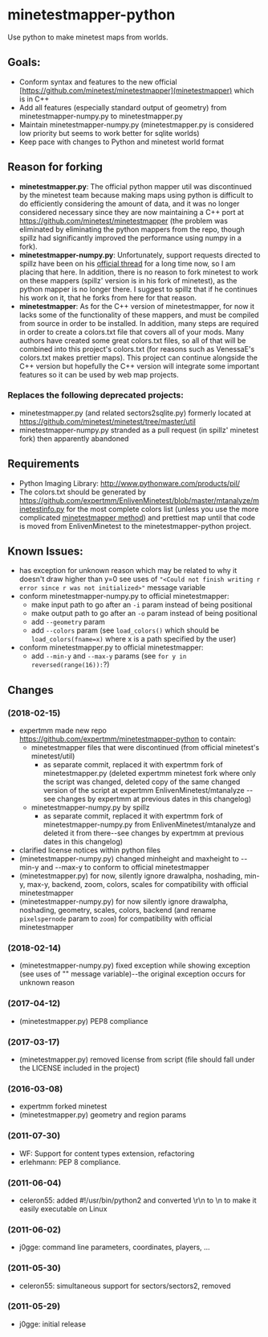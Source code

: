# minetestmapper-python
Use python to make minetest maps from worlds.


## Goals:
* Conform syntax and features to the new official [https://github.com/minetest/minetestmapper](minetestmapper) which is in C++
* Add all features (especially standard output of geometry) from minetestmapper-numpy.py to minetestmapper.py
* Maintain minetestmapper-numpy.py (minetestmapper.py is considered low priority but seems to work better for sqlite worlds)
* Keep pace with changes to Python and minetest world format


## Reason for forking
* **minetestmapper.py**: The official python mapper util was discontinued by the minetest team because making maps using python is difficult to do efficiently considering the amount of data, and it was no longer considered necessary since they are now maintaining a C++ port at <https://github.com/minetest/minetestmapper> (the problem was eliminated by eliminating the python mappers from the repo, though spillz had significantly improved the performance using numpy in a fork).
* **minetestmapper-numpy.py**: Unfortunately, support requests directed to spillz have been on his [official thread](https://forum.minetest.net/viewtopic.php?f=14&t=8730) for a long time now, so I am placing that here. In addition, there is no reason to fork minetest to work on these mappers (spillz' version is in his fork of minetest), as the python mapper is no longer there. I suggest to spillz that if he continues his work on it, that he forks from here for that reason.
* **minetestmapper**: As for the C++ version of minetestmapper, for now it lacks some of the functionality of these mappers, and must be compiled from source in order to be installed. In addition, many steps are required in order to create a colors.txt file that covers all of your mods. Many authors have created some great colors.txt files, so all of that will be combined into this project's colors.txt (for reasons such as VenessaE's colors.txt makes prettier maps). This project can continue alongside the C++ version but hopefully the C++ version will integrate some important features so it can be used by web map projects.

### Replaces the following deprecated projects:
* minetestmapper.py (and related sectors2sqlite.py) formerly located at <https://github.com/minetest/minetest/tree/master/util>
* minetestmapper-numpy.py stranded as a pull request (in spillz' minetest fork) then apparently abandoned


## Requirements
* Python Imaging Library: http://www.pythonware.com/products/pil/
* The colors.txt should be generated by <https://github.com/expertmm/EnlivenMinetest/blob/master/mtanalyze/minetestinfo.py> for the most complete colors list (unless you use the more complicated [minetestmapper method]([https://github.com/minetest/minetestmapper])) and prettiest map until that code is moved from EnlivenMinetest to the minetestmapper-python project.

## Known Issues:
* has exception for unknown reason which may be related to why it doesn't draw higher than y=0 see uses of `"<Could not finish writing r error since r was not initialized>"` message variable
* conform minetestmapper-numpy.py to official minetestmapper:
  * make input path to go after an `-i` param instead of being positional
  * make output path to go after an `-o` param instead of being positional
  * add `--geometry` param
  * add `--colors` param (see `load_colors()` which should be `load_colors(fname=x)` where x is a path specified by the user)
* conform minetestmapper.py to official minetestmapper:
  * add `--min-y` and `--max-y` params (see `for y in reversed(range(16)):`?)

## Changes
### (2018-02-15)
* expertmm made new repo <https://github.com/expertmm/minetestmapper-python> to contain:
  * minetestmapper files that were discontinued (from official minetest's minetest/util)
    * as separate commit, replaced it with expertmm fork of minetestmapper.py (deleted expertmm minetest fork where only the script was changed, deleted copy of the same changed version of the script at expertmm EnlivenMinetest/mtanalyze -- see changes by expertmm at previous dates in this changelog)
  * minetestmapper-numpy.py by spillz
    * as separate commit, replaced it with expertmm fork of minetestmapper-numpy.py from  EnlivenMinetest/mtanalyze and deleted it from there--see changes by expertmm at previous dates in this changelog)
* clarified license notices within python files
* (minetestmapper-numpy.py) changed minheight and maxheight to --min-y and --max-y to conform to official minetestmapper
* (minetestmapper.py) for now, silently ignore drawalpha, noshading, min-y, max-y, backend, zoom, colors, scales for compatibility with official minetestmapper
* (minetestmapper-numpy.py) for now silently ignore drawalpha, noshading, geometry, scales, colors, backend (and rename `pixelspernode` param to `zoom`) for compatibility with official minetestmapper
### (2018-02-14)
* (minetestmapper-numpy.py) fixed exception while showing exception (see uses of "<Could not finish writing r error since r was not initialized>" message variable)--the original exception occurs for unknown reason
### (2017-04-12)
* (minetestmapper.py) PEP8 compliance
### (2017-03-17)
* (minetestmapper.py) removed license from script (file should fall under the LICENSE included in the project)
### (2016-03-08)
* expertmm forked minetest
* (minetestmapper.py) geometry and region params
### (2011-07-30)
* WF: Support for content types extension, refactoring
* erlehmann: PEP 8 compliance.
### (2011-06-04)
* celeron55: added #!/usr/bin/python2 and converted \r\n to \n to make it easily executable on Linux
### (2011-06-02)
* j0gge: command line parameters, coordinates, players, ...
### (2011-05-30)
* celeron55: simultaneous support for sectors/sectors2, removed
### (2011-05-29)
* j0gge: initial release
